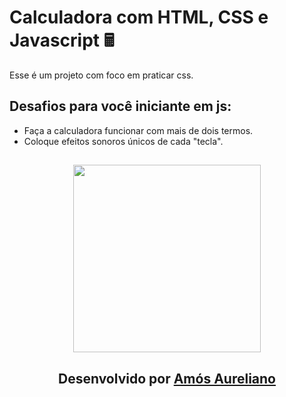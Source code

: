 # Calculadora com HTML, CSS e Javascript 🖩

Esse é um projeto com foco em praticar css.

## Desafios para você iniciante em js:
- Faça a calculadora funcionar com mais de dois termos.
- Coloque efeitos sonoros únicos de cada "tecla".

<h2 align=center>
  <img src=https://i.imgur.com/h0xVqZG.png width=300px/>
 </h2>
 
<h2 align=center>
  <p>Desenvolvido por <a href=https://www.linkedin.com/in/am%C3%B3s-aureliano-689a36187/>Amós Aureliano</a></p>
</h2>

